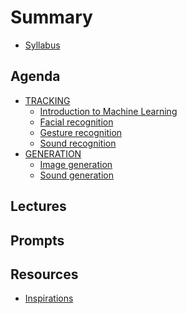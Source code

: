 # Summary

* [Syllabus](README.md)

## Agenda

* [TRACKING]()
  * [Introduction to Machine Learning]()
  * [Facial recognition]()
  * [Gesture recognition]()
  * [Sound recognition]()
* [GENERATION]()
  * [Image generation]()
  * [Sound generation]()

## Lectures


## Prompts

## Resources

* [Inspirations](resources/inspirations.md)

